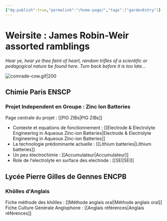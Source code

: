```yaml
---
{"dg-publish":true,"permalink":"/home-page/","tags":["gardenEntry"]}
---
```


# Weirsite : James Robin-Weir assorted ramblings

_Hear ye, hear ye thee faint of heart, random trifles of a scientific or pedagogical nature be found here. Turn back before it is too late..._

![comrade-cow.gif|200](/img/user/comrade-cow.gif)
## Chimie Paris ENSCP
### Projet Independent en Groupe : Zinc Ion Batteries
Page centrale du projet : [[PIG ZIBs\|PIG ZIBs]]
- Contexte et equations de fonctionnement : [[Electrode & Electrolyte Engineering in Aqueous Zinc-ion Batteries\|Electrode & Electrolyte Engineering in Aqueous Zinc-ion Batteries]]
- La technologie prédominante actuelle : [[Lithium batteries\|Lithium batteries]]
- Un peu électrochimie : [[Accumulateur\|Accumulateur]]
- Role de l'electrolyte en surface des electrode : [[SEI\|SEI]]

## Lycée Pierre Gilles de Gennes ENCPB
### Khôlles d'Anglais
Fiche méthode des khôlles : [[Méthode anglais oral\|Méthode anglais oral]]
Fiche Culture Générale Anglophone : [[Anglais références\|Anglais références]]